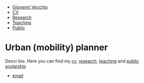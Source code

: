 <!DOCTYPE html>
<html>
	<head>
		<title>Giovanni Vecchio</title>
	</head>
	<body>
		<nav>
    		<ul>
        		<li><a href="/">Giovanni Vecchio</a></li>
	        	<li><a href="/about">CV</a></li>
        		<li><a href="/cv">Research</a></li>
        		<li><a href="/blog">Teaching</a></li>
            <li><a href="/blog">Public</a></li>
    		</ul>
		</nav>
		<div class="container">
    		<div class="blurb">
        		<h1>Urban (mobility) planner</h1>
				<p>Descr bio. Here you can find my <a href="/cv">cv</a>, <a href="/research">research</a>, <a href="/teaching">teaching</a> and <a href="/public">public scolarship</a></p>
    		</div><!-- /.blurb -->
		</div><!-- /.container -->
		<footer>
    		<ul>
        		<li><a href="mailto:giov.vecchio@gmail.com">email</a></li>
        			</ul>
		</footer>
	</body>
</html>
